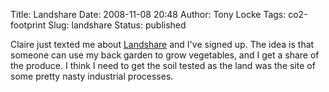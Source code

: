 Title: Landshare
Date: 2008-11-08 20:48
Author: Tony Locke
Tags: co2-footprint
Slug: landshare
Status: published

Claire just texted me about [Landshare](http://www.landshare.net/) and I've signed up. The idea is that someone can use my back garden to grow vegetables, and I get a share of the produce. I think I need to get the soil tested as the land was the site of some pretty nasty industrial processes.
